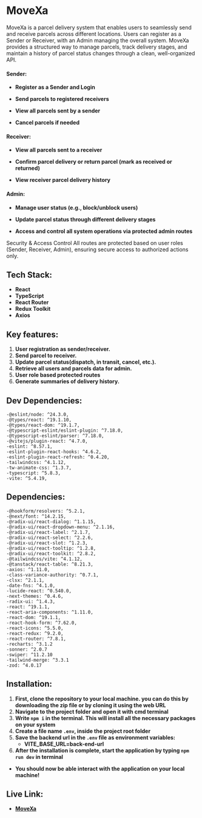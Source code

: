 # MoveXa

MoveXa is a parcel delivery system that enables users to seamlessly send and receive parcels across different locations. Users can register as a Sender or Receiver, with an Admin managing the overall system. MoveXa provides a structured way to manage parcels, track delivery stages, and maintain a history of parcel status changes through a clean, well-organized API.


#### Sender:
- **Register as a Sender and Login**

- **Send parcels to registered receivers**

- **View all parcels sent by a sender**

- **Cancel parcels if needed**

#### Receiver:
- **View all parcels sent to a receiver**

- **Confirm parcel delivery or return parcel (mark as received or returned)**

- **View receiver parcel delivery history**

#### Admin:
- **Manage user status (e.g., block/unblock users)**

- **Update parcel status through different delivery stages**

- **Access and control all system operations via protected admin routes**


Security & Access Control
All routes are protected based on user roles (Sender, Receiver, Admin), ensuring secure access to authorized actions only.


## Tech Stack:
- **React**
- **TypeScript**
- **React Router**
- **Redux Toolkit**
- **Axios**


## Key features:
1. **User registration as sender/receiver.**
1. **Send parcel to receiver.**
3. **Update parcel status(dispatch, in transit, cancel, etc.).**
2. **Retrieve all users and parcels data for admin.**
5. **User role based protected routes**
6. **Generate summaries of delivery history.**


## Dev Dependencies:
    -@eslint/node: ^24.3.0,
    -@types/react: ^19.1.10,
    -@types/react-dom: ^19.1.7,
    -@typescript-eslint/eslint-plugin: ^7.18.0,
    -@typescript-eslint/parser: ^7.18.0,
    -@vitejs/plugin-react: ^4.7.0,
    -eslint: ^8.57.1,
    -eslint-plugin-react-hooks: ^4.6.2,
    -eslint-plugin-react-refresh: ^0.4.20,
    -tailwindcss: ^4.1.12,
    -tw-animate-css: ^1.3.7,
    -typescript: ^5.8.3,
    -vite: ^5.4.19,



## Dependencies:
    -@hookform/resolvers: ^5.2.1,
    -@next/font: ^14.2.15,
    -@radix-ui/react-dialog: ^1.1.15,
    -@radix-ui/react-dropdown-menu: ^2.1.16,
    -@radix-ui/react-label: ^2.1.7,
    -@radix-ui/react-select: ^2.2.6,
    -@radix-ui/react-slot: ^1.2.3,
    -@radix-ui/react-tooltip: ^1.2.8,
    -@radix-ui/react-toolkit: ^2.8.2,
    -@tailwindcss/vite: ^4.1.12,
    -@tanstack/react-table: ^8.21.3,
    -axios: ^1.11.0,
    -class-variance-authority: ^0.7.1,
    -clsx: ^2.1.1,
    -date-fns: ^4.1.0,
    -lucide-react: ^0.540.0,
    -next-themes: ^0.4.6,
    -radix-ui: ^1.4.3,
    -react: ^19.1.1,
    -react-aria-components: ^1.11.0,
    -react-dom: ^19.1.1,
    -react-hook-form: ^7.62.0,
    -react-icons: ^5.5.0,
    -react-redux: ^9.2.0,
    -react-router: ^7.8.1,
    -recharts: ^3.1.2
    -sonner: ^2.0.7
    -swiper: ^11.2.10
    -tailwind-merge: ^3.3.1
    -zod: ^4.0.17


## Installation:
1. **First, clone the repository to your local machine. you can do this by downloading the zip file or by cloning it using the web URL**
2. **Navigate to the project folder and open it with cmd terminal**
3. **Write <code>npm i</code> in the terminal. This will install all the necessary packages on your system**
4. **Create a file name <code>.env</code>, inside the project root folder**
5. **Save the backend url in the <code>.env</code> file as environment variables:**
    - **VITE_BASE_URL=back-end-url**
6. **After the installation is complete, start the application by typing <code>npm run dev</code> in terminal**

- **You should now be able interact with the application on your local machine!**

##  Live Link:
- **[MoveXa](https://move-xa.netlify.app)**